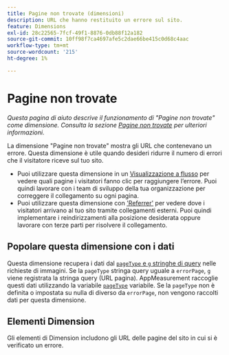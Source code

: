 ```yaml
---
title: Pagine non trovate (dimensioni)
description: URL che hanno restituito un errore sul sito.
feature: Dimensions
exl-id: 28c22565-7fcf-49f1-8876-0db88f12a182
source-git-commit: 10ff98f7ca4697afe5c2dae66be415c0d68c4aac
workflow-type: tm+mt
source-wordcount: '215'
ht-degree: 1%

---
```


# Pagine non trovate

*Questa pagina di aiuto descrive il funzionamento di &quot;Pagine non trovate&quot; come dimensione. Consulta la sezione [Pagine non trovate](../metrics/pages-not-found.md) per ulteriori informazioni.*

La dimensione &quot;Pagine non trovate&quot; mostra gli URL che contenevano un errore. Questa dimensione è utile quando desideri ridurre il numero di errori che il visitatore riceve sul tuo sito.

* Puoi utilizzare questa dimensione in un [Visualizzazione a flusso](/help/analyze/analysis-workspace/visualizations/c-flow/flow.md) per vedere quali pagine i visitatori fanno clic per raggiungere l’errore. Puoi quindi lavorare con i team di sviluppo della tua organizzazione per correggere il collegamento su ogni pagina.
* Puoi utilizzare questa dimensione con [&#39;Referrer&#39;](referrer.md) per vedere dove i visitatori arrivano al tuo sito tramite collegamenti esterni. Puoi quindi implementare i reindirizzamenti alla posizione desiderata oppure lavorare con terze parti per risolvere il collegamento.

## Popolare questa dimensione con i dati

Questa dimensione recupera i dati dal [`pageType` e `g` stringhe di query](/help/implement/validate/query-parameters.md) nelle richieste di immagini. Se la `pageType` stringa query uguale a `errorPage`, `g` viene registrata la stringa query (URL pagina). AppMeasurement raccoglie questi dati utilizzando la variabile [`pageType`](/help/implement/vars/page-vars/pagetype.md) variabile. Se la `pageType` non è definita o impostata su nulla di diverso da `errorPage`, non vengono raccolti dati per questa dimensione.

## Elementi Dimension

Gli elementi di Dimension includono gli URL delle pagine del sito in cui si è verificato un errore.
